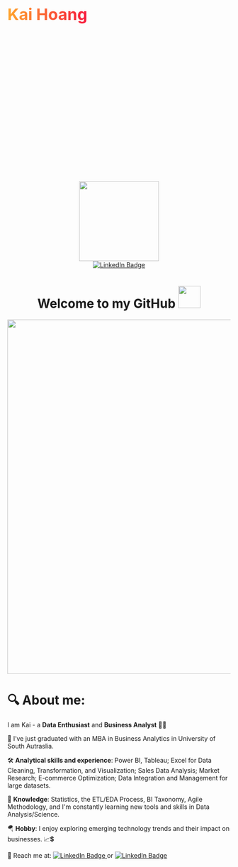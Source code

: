 <div style="width: 100%; height: 20%; display: flex; align-items:center; gap: 10px">
  <h1 style=" font-size: 36px;
  background-image: linear-gradient(to right, rgb(255, 166, 46), rgb(247, 27, 61));
  background-size: 100%;
  background-repeat: repeat;
  -webkit-background-clip: text;
  -webkit-text-fill-color: transparent; 
  -moz-background-clip: text;
  -moz-text-fill-color: transparent;">
  Kai Hoang  </h1>
</div>

<div id="header" align="center">
  <img src="https://media.giphy.com/media/ilWX7yp3N4fpMGwDMT/giphy.gif" width="180" height="180"/>
</div>
<div id="badges" align="center">
  
  <a href="https://www.linkedin.com/in/kai-hoang-910520286">
  <img src="https://img.shields.io/badge/LinkedIn-blue?style=for-the-badge&logo=linkedin&logoColor=white" alt="LinkedIn Badge"/>
  </a>
</div>
<h1 align="center">
 Welcome to my GitHub 
<img src="https://media.giphy.com/media/w1OBpBd7kJqHrJnJ13/giphy.gif" width="50px"/>
</h1>


<div align="center">
 <img src="https://github.com/user-attachments/assets/a8c8dcf6-250d-45ec-a207-89b0d40d2ea1" width="800" />
</div>



<h1>
🔍 About me:
</h1>
  
 I am Kai - a **Data Enthusiast** and  **Business Analyst** 👩‍💻</div>  


💼 I’ve just graduated with an MBA in Business Analytics in University of South Autraslia.  
  
🛠️ **Analytical skills and experience**: Power BI, Tableau; Excel for Data Cleaning, Transformation, and Visualization; Sales Data Analysis; Market Research; E-commerce Optimization; Data Integration and Management for large datasets.

🚀 **Knowledge**: Statistics, the ETL/EDA Process, BI Taxonomy, Agile Methodology, and I'm constantly learning new tools and skills in Data Analysis/Science.

🪂 **Hobby**: I enjoy exploring emerging technology trends and their impact on businesses. 📈💲
 
 🎷 Reach me at:
        <a href="https://www.linkedin.com/in/kai-hoang-910520286">
          <img src="https://img.shields.io/badge/Kai Hoang-blue?style=for-the-badge&logo=linkedin&logoColor=white" alt="LinkedIn Badge"/>
        </a>
        or 
        <a href="mailto:khaiten123@gmail.com">
         <img src="https://img.shields.io/badge/Email Me-green?style=for-the-badge&logo=gmail&logoColor=white" alt="LinkedIn Badge"/>
        </a>
      </li>
